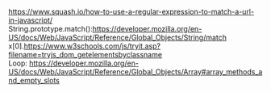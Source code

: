<!-- # Web -->
https://www.squash.io/how-to-use-a-regular-expression-to-match-a-url-in-javascript/<br>
String.prototype.match():https://developer.mozilla.org/en-US/docs/Web/JavaScript/Reference/Global_Objects/String/match<br>
x[0].https://www.w3schools.com/js/tryit.asp?filename=tryjs_dom_getelementsbyclassname<br>
Loop: https://developer.mozilla.org/en-US/docs/Web/JavaScript/Reference/Global_Objects/Array#array_methods_and_empty_slots
